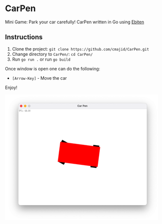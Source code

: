 # CarPen
Mini Game: Park your car carefully!
CarPen written in Go using [Ebiten](https://github.com/hajimehoshi/ebiten)



## Instructions

1. Clone the project: `git clone https://github.com/cmajid/CarPen.git`
2. Change directory to `CarPen/`: `cd CarPen/`
3. Run `go run .` or run `go build` 

Once window is open one can do the following:

* `[Arrow-Key]` - Move the car

Enjoy!

![CarPen](https://github.com/cmajid/CarPen/blob/main/Screen_Shot.png?raw=true)
